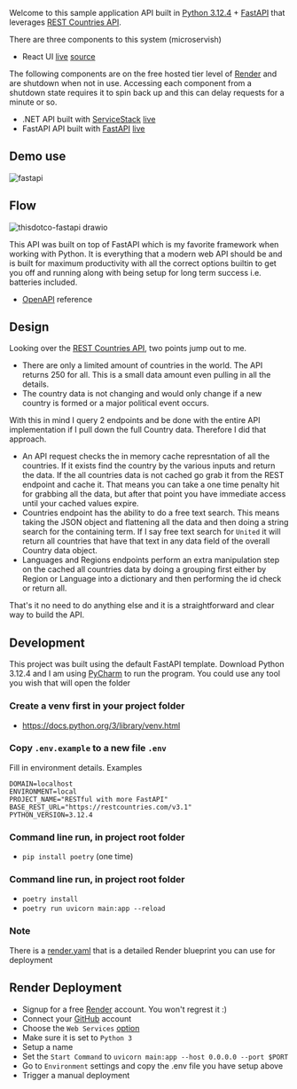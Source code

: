 Welcome to this sample application API built in [Python 3.12.4](https://www.python.org/downloads/release/python-3124/) + [FastAPI](https://fastapi.tiangolo.com/) that leverages [REST Countries API](https://restcountries.com/).

There are three components to this system (microservish)
- React UI [live](https://thisdotco.onrender.com) [source](https://github.com/Siliconrob/thisdotco)

The following components are on the free hosted tier level of [Render](https://render.com/) and are shutdown when not in use.  Accessing each component from a shutdown state requires it to spin back up and this can delay requests for a minute or so.

- .NET API built with [ServiceStack](https://github.com/ServiceStack/ServiceStack) [live](https://calamansi.onrender.com) 
- FastAPI API built with [FastAPI](https://fastapi.tiangolo.com/) [live](https://restful-with-more-fastapi.onrender.com)

## Demo use

![fastapi](https://github.com/user-attachments/assets/c4d6b33b-ed18-43d4-b02b-74f9bfeb1d5b)

## Flow

![thisdotco-fastapi drawio](https://github.com/user-attachments/assets/70c33793-d10b-41e0-bd6b-a840aca77883)

This API was built on top of FastAPI which is my favorite framework when working with Python.  It is everything that a modern web API should be and is built for maximum productivity with all the correct options builtin to get you off and running along with being setup for long term success i.e. batteries included.

- [OpenAPI](https://restful-with-more-fastapi.onrender.com/docs) reference

## Design

Looking over the [REST Countries API](https://restcountries.com/), two points jump out to me.

- There are only a limited amount of countries in the world.  The API returns 250 for all.  This is a small data amount even pulling in all the details.
- The country data is not changing and would only change if a new country is formed or a major political event occurs.

With this in mind I query 2 endpoints and be done with the entire API implementation if I pull down the full Country data.  Therefore I did that approach.
- An API request checks the in memory cache represntation of all the countries.  If it exists find the country by the various inputs and return the data.  If the all countries data is not cached go grab it from the REST endpoint and cache it.  That means you can take a one time penalty hit for grabbing all the data, but after that point you have immediate access until your cached values expire.
- Countries endpoint has the ability to do a free text search.  This means taking the JSON object and flattening all the data and then doing a string search for the containing term.  If I say free text search for `United` it will return all countries that have that text in any data field of the overall Country data object.
- Languages and Regions endpoints perform an extra manipulation step on the cached all countries data by doing a grouping first either by Region or Language into a dictionary and then performing the id check or return all.

That's it no need to do anything else and it is a straightforward and clear way to build the API.

## Development

This project was built using the default FastAPI template.  Download Python 3.12.4 and I am using [PyCharm](https://www.jetbrains.com/pycharm/) to run the program.  You could use any tool you wish that will open the folder

### Create a venv first in your project folder
- https://docs.python.org/3/library/venv.html

### Copy `.env.example` to a new file `.env`

Fill in environment details. Examples
```
DOMAIN=localhost
ENVIRONMENT=local
PROJECT_NAME="RESTful with more FastAPI"
BASE_REST_URL="https://restcountries.com/v3.1"
PYTHON_VERSION=3.12.4
```

### Command line run, in project root folder
- `pip install poetry` (one time)

### Command line run, in project root folder
- `poetry install`
- `poetry run uvicorn main:app --reload`

### Note
There is a [render.yaml](https://github.com/Siliconrob/render-native/blob/main/render.yaml) that is a detailed Render blueprint you can use for deployment

## Render Deployment

- Signup for a free [Render](https://dashboard.render.com/register) account.  You won't regrest it :)
- Connect your [GitHub](https://docs.render.com/github) account
- Choose the `Web Services` [option](https://docs.render.com/web-services)
 - Make sure it is set to `Python 3`
 - Setup a name
 - Set the `Start Command` to `uvicorn main:app --host 0.0.0.0 --port $PORT`
 - Go to `Environment` settings and copy the .env file you have setup above
 - Trigger a manual deployment
